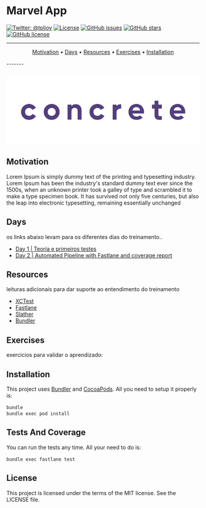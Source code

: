 # Marvel App

[![Twitter: @tplioy](https://img.shields.io/badge/contact-@tplioy-blue.svg?style=flat)](https://twitter.com/tplioy)
[![License](http://img.shields.io/badge/license-MIT-green.svg?style=flat)](https://github.com/thiagolioy/TestsTrainning/blob/master/LICENSE)
[![GitHub issues](https://img.shields.io/github/issues/thiagolioy/TestsTrainning.svg)](https://github.com/thiagolioy/TestsTrainning/issues)
[![GitHub stars](https://img.shields.io/github/stars/thiagolioy/TestsTrainning.svg)](https://github.com/thiagolioy/TestsTrainning/stargazers)
[![GitHub license](https://img.shields.io/badge/license-MIT-blue.svg)](https://raw.githubusercontent.com/thiagolioy/TestsTrainning/master/LICENSE)

-------
<p align="center">
    <a href="#motivation">Motivation</a> &bull;
    <a href="#days">Days</a> &bull;
    <a href="#resources">Resources</a> &bull;
    <a href="#exercises">Exercises</a> &bull;
    <a href="#installation">Installation</a>
</p>
-------

<h3 align="center">
  <img src="assets/Logo-animado-1.gif" alt="Gif Concrete" />
</h3>

## Motivation

Lorem Ipsum is simply dummy text of the printing and typesetting industry. Lorem Ipsum has been the industry's standard dummy text ever since the 1500s, when an unknown printer took a galley of type and scrambled it to make a type specimen book. It has survived not only five centuries, but also the leap into electronic typesetting, remaining essentially unchanged



## Days

os links abaixo levam para os diferentes dias do treinamento..

- [Day 1 | Teoria e primeiros testes ](https://github.com/thiagolioy/TestsTrainning/tree/day1)
- [Day 2 | Automated Pipeline with Fastlane and coverage report](https://github.com/thiagolioy/TestsTrainning/tree/day2)

## Resources

leituras adicionais para dar suporte ao entendimento do treinamento

- [XCTest](https://developer.apple.com/documentation/xctest)
- [Fastlane](https://fastlane.tools)
- [Slather](https://github.com/SlatherOrg/slather)
- [Bundler](http://bundler.io)

## Exercises

exercicios para validar o aprendizado:




## Installation

This project uses [Bundler](http://bundler.io) and [CocoaPods](https://cocoapods.org). All you need to setup it properly is:
```
bundle
bundle exec pod install
```

## Tests And Coverage

You can run the tests any time. All your need to do is:
```
bundle exec fastlane test
```

## License
This project is licensed under the terms of the MIT license. See the LICENSE file.
